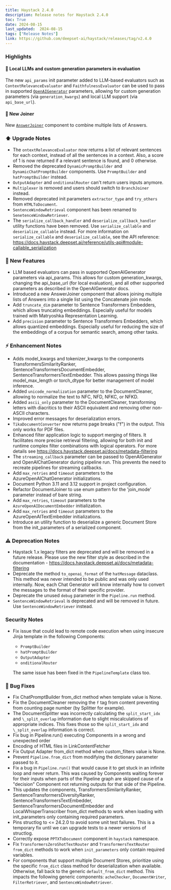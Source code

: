 ```yaml
---
title: Haystack 2.4.0
description: Release notes for Haystack 2.4.0
toc: True
date: 2024-08-15
last_updated:  2024-08-15
tags: ["Release Notes"]
link: https://github.com/deepset-ai/haystack/releases/tag/v2.4.0
---
```


### Highlights

#### 🙌 Local LLMs and custom generation parameters in evaluation

The new `api_params` init parameter added to LLM-based evaluators such as `ContextRelevanceEvaluator` and `FaithfulnessEvaluator` can be used to pass in supported [`OpenAIGenerator`](https://docs.haystack.deepset.ai/docs/openaigenerator) parameters, allowing for custom generation parameters (via `generation_kwargs`) and local LLM support (via `api_base_url`).

#### 📝 New Joiner
New [`AnswerJoiner`](https://docs.haystack.deepset.ai/v2.4/docs/answerjoiner) component to combine multiple lists of Answers.


### ⬆️ Upgrade Notes

-   The `ontextRelevanceEvaluator` now returns a list of relevant sentences for each context, instead of all the sentences in a context. Also, a score of 1 is now returned if a relevant sentence is found, and 0 otherwise.
-   Removed the deprecated `DynamicPromptBuilder` and `DynamicChatPromptBuilder` components. Use `PromptBuilder` and `hatPromptBuilder` instead.
-   `OutputAdapter` and `onditionalRouter` can't return users inputs anymore.
-   `Multiplexer` is removed and users should switch to `BranchJoiner` instead.
-   Removed deprecated init parameters `extractor_type` and `try_others` from `HTMLToDocument`.
-   `SentenceWindowRetrieval` component has been renamed to `SenetenceWindowRetriever`.
-   The `serialize_callback_handler` and `deserialize_callback_handler` utility functions have been removed. Use `serialize_callable` and `deserialize_callable` instead. For more information on `serialize_callable` and `deserialize_callable`, see the API reference: <https://docs.haystack.deepset.ai/reference/utils-api#module-callable_serialization>

### 🚀 New Features

-   LLM based evaluators can pass in supported OpenAIGenerator parameters via api_params. This allows for custom generation_kwargs, changing the api_base_url (for local evaluation), and all other supported parameters as described in the OpenAIGenerator docs.
-   Introduced a new AnswerJoiner component that allows joining multiple lists of Answers into a single list using the Concatenate join mode.
-   Add `truncate_dim` parameter to Sentence Transformers Embedders, which allows truncating embeddings. Especially useful for models trained with Matryoshka Representation Learning.
-   Add `precision` parameter to Sentence Transformers Embedders, which allows quantized embeddings. Especially useful for reducing the size of the embeddings of a corpus for semantic search, among other tasks.

### ⚡️ Enhancement Notes

-   Adds model_kwargs and tokenizer_kwargs to the components TransformersSimilarityRanker, SentenceTransformersDocumentEmbedder, SentenceTransformersTextEmbedder. This allows passing things like model_max_length or torch_dtype for better management of model inference.
-   Added `unicode_normalization` parameter to the DocumentCleaner, allowing to normalize the text to NFC, NFD, NFKC, or NFKD.
-   Added `ascii_only` parameter to the DocumentCleaner, transforming letters with diacritics to their ASCII equivalent and removing other non-ASCII characters.
-   Improved error messages for deserialization errors.
-   `TikaDocumentConverter` now returns page breaks ("f") in the output. This only works for PDF files.
-   Enhanced filter application logic to support merging of filters. It facilitates more precise retrieval filtering, allowing for both init and runtime complex filter combinations with logical operators. For more details see <https://docs.haystack.deepset.ai/docs/metadata-filtering>
-   The `streaming_callback` parameter can be passed to OpenAIGenerator and OpenAIChatGenerator during pipeline run. This prevents the need to recreate pipelines for streaming callbacks.
-   Add `max_retries` and `timeout` parameters to the AzureOpenAIChatGenerator initializations.
-   Document Python 3.11 and 3.12 support in project configuration.
-   Refactor DocumentJoiner to use enum pattern for the 'join_mode' parameter instead of bare string.
-   Add `max_retries`, `timeout` parameters to the `AzureOpenAIDocumentEmbedder` initialization.
-   Add `max_retries` and `timeout` parameters to the AzureOpenAITextEmbedder initializations.
- Introduce an utility function to deserialize a generic Document Store from the init_parameters of a serialized component.

### ⚠️ Deprecation Notes

-   Haystack 1.x legacy filters are deprecated and will be removed in a future release. Please use the new filter style as described in the documentation - <https://docs.haystack.deepset.ai/docs/metadata-filtering>
-   Deprecate the method `to_openai_format` of the `hatMessage` dataclass. This method was never intended to be public and was only used internally. Now, each Chat Generator will know internally how to convert the messages to the format of their specific provider.
-   Deprecate the unused `debug` parameter in the `Pipeline.run` method.
-   `SentenceWindowRetrieval` is deprecated and will be removed in future. Use `SentenceWindowRetriever` instead.

### Security Notes

-   Fix issue that could lead to remote code execution when using insecure Jinja template in the following Components:
    -   `PromptBuilder`
    -   `hatPromptBuilder`
    -   `OutputAdapter`
    -   `onditionalRouter`

    The same issue has been fixed in the `PipelineTemplate` class too.

### 🐛 Bug Fixes

-   Fix ChatPromptBuilder from_dict method when template value is None.
-   Fix the DocumentCleaner removing the `f` tag from content preventing from counting page number (by Splitter for example).
-   The DocumentSplitter was incorrectly calculating the `split_start_idx` and `\_split_overlap` information due to slight miscalculations of appropriate indices. This fixes those so the `split_start_idx` and `\_split_overlap` information is correct.
-   Fix bug in Pipeline.run() executing Components in a wrong and unexpected order
-   Encoding of HTML files in LinkContentFetcher
-   Fix Output Adapter from_dict method when custom_filters value is None.
-   Prevent `Pipeline.from_dict` from modifying the dictionary parameter passed to it.
-   Fix a bug in `Pipeline.run()` that would cause it to get stuck in an infinite loop and never return. This was caused by Components waiting forever for their inputs when parts of the Pipeline graph are skipped cause of a "decision" Component not returning outputs for that side of the Pipeline.
-   This updates the components, TransformersSimilarityRanker, SentenceTransformersDiversityRanker, SentenceTransformersTextEmbedder, SentenceTransformersDocumentEmbedder and LocalWhisperTranscriber from_dict methods to work when loading with init_parameters only containing required parameters.
-   Pins structlog to \<= 24.2.0 to avoid some unit test failures. This is a temporary fix until we can upgrade tests to a newer versions of structlog.
-   Correctly expose `PPTXToDocument` component in `haystack` namespace.
-   Fix `TransformersZeroShotTextRouter` and `TransformersTextRouter` `from_dict` methods to work when `init_parameters` only contain required variables.
- For components that support multiple Document Stores, prioritize using the specific `from_dict` class method for deserialization when available. Otherwise, fall back to the generic `default_from_dict` method. This impacts the following generic components: `acheChecker`, `DocumentWriter`, `FilterRetriever`, and `SentenceWindowRetriever`.